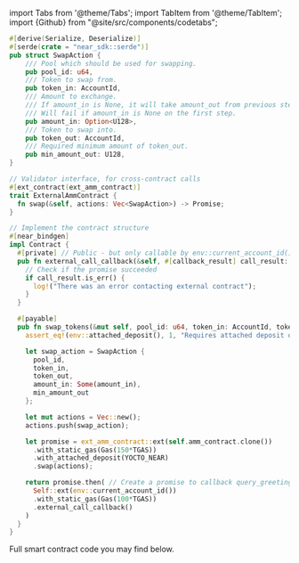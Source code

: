 import Tabs from '@theme/Tabs';
import TabItem from '@theme/TabItem';
import {Github} from "@site/src/components/codetabs";

<Tabs groupId="dex-tabs">

<TabItem value="Ref Finance" label="Ref Finance">

```rust
#[derive(Serialize, Deserialize)]
#[serde(crate = "near_sdk::serde")]
pub struct SwapAction {
    /// Pool which should be used for swapping.
    pub pool_id: u64,
    /// Token to swap from.
    pub token_in: AccountId,
    /// Amount to exchange.
    /// If amount_in is None, it will take amount_out from previous step.
    /// Will fail if amount_in is None on the first step.
    pub amount_in: Option<U128>,
    /// Token to swap into.
    pub token_out: AccountId,
    /// Required minimum amount of token_out.
    pub min_amount_out: U128,
}

// Validator interface, for cross-contract calls
#[ext_contract(ext_amm_contract)]
trait ExternalAmmContract {
  fn swap(&self, actions: Vec<SwapAction>) -> Promise;
}

// Implement the contract structure
#[near_bindgen]
impl Contract {
  #[private] // Public - but only callable by env::current_account_id()
  pub fn external_call_callback(&self, #[callback_result] call_result: Result<String, PromiseError>) {
    // Check if the promise succeeded
    if call_result.is_err() {
      log!("There was an error contacting external contract");
    }
  }

  #[payable]
  pub fn swap_tokens(&mut self, pool_id: u64, token_in: AccountId, token_out: AccountId, amount_in: U128, min_amount_out: U128) -> Promise {
    assert_eq!(env::attached_deposit(), 1, "Requires attached deposit of exactly 1 yoctoNEAR");

    let swap_action = SwapAction {
      pool_id,
      token_in,
      token_out,
      amount_in: Some(amount_in),
      min_amount_out
    };

    let mut actions = Vec::new();
    actions.push(swap_action);

    let promise = ext_amm_contract::ext(self.amm_contract.clone())
      .with_static_gas(Gas(150*TGAS))
      .with_attached_deposit(YOCTO_NEAR)
      .swap(actions);

    return promise.then( // Create a promise to callback query_greeting_callback
      Self::ext(env::current_account_id())
      .with_static_gas(Gas(100*TGAS))
      .external_call_callback()
    )
  }
}
```
</TabItem>

</Tabs>

Full smart contract code you may find below.

<Github fname="lib.rs"
  url="https://github.com/garikbesson/interact-with-near-dex-example/blob/main/src/lib.rs"
  start="20" end="27" />